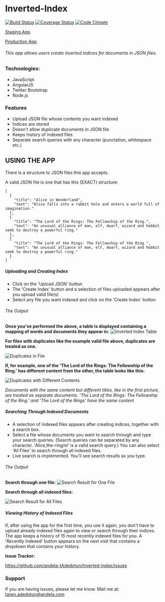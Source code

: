 # Inverted-Index

[![Build Status](https://travis-ci.org/andela-tAdedotun/Inverted-Index.svg?branch=development)](https://travis-ci.org/andela-tAdedotun/Inverted-Index)
[![Coverage Status](https://coveralls.io/repos/github/andela-tAdedotun/Inverted-Index/badge.svg?branch=development)](https://coveralls.io/github/andela-tAdedotun/Inverted-Index?branch=development)
[![Code Climate](https://codeclimate.com/github/andela-tAdedotun/Inverted-Index/badges/gpa.svg)](https://codeclimate.com/github/andela-tAdedotun/Inverted-Index)

[Staging App](https://ta-inverted-index-staging.herokuapp.com/)

[Production App](https://ta-inverted-index-production.herokuapp.com/)

###### This app allows users create inverted indices for documents in JSON files.

### Technologies:
- JavaScript
- AngularJS
- Twitter Bootstrap
- Node.js

### Features
- Upload JSON file whose contents you want indexed
- Indices are stored
- Doesn't allow duplicate documents in JSON file
- Keeps history of indexed files
- Separate search queries with any character (punctation, whitespace etc.)

## USING THE APP
There is a structure to JSON files this app accepts.

A valid JSON file is one that has this (EXACT) structure:

```
[
  {
    "title": "Alice in Wonderland",
    "text": "Alice falls into a rabbit hole and enters a world full of imagination."
  },
  {
    "title": "The Lord of the Rings: The Fellowship of the Ring.",
    "text": "An unusual alliance of man, elf, dwarf, wizard and hobbit seek to destroy a powerful ring."
  },
  {
    "title": "The Lord of the Rings: The Fellowship of the Ring.",
    "text": "An unusual alliance of man, elf, dwarf, wizard and hobbit seek to destroy a powerful ring."
  }
]
```

##### Uploading and Creating Index
- Click on the 'Upload JSON' button
- The 'Create Index' button and a selection of files uploaded appears after you upload valid file(s)
- Select any file you want indexed and click on the 'Create Index' button

###### The Output

**Once you've performed the above, a table is displayed containing a mapping of words and documents they appear in:**
![Inverted Index Table](http://i.imgur.com/KBtKPhf.png)

**For files with duplicates like the example valid file above, duplicates are treated as one.**

![Duplicates in File](http://i.imgur.com/jwiKpCV.png)

**If, for example, one of the 'The Lord of the Rings: The Fellowship of the Ring.' has different content from the other, the table looks like this:**

![Duplicates with Different Contents](http://i.imgur.com/KAoJmMf.png)

*Documents with the same content but different titles, like in the first picture, are treated as separate documents. 'The Lord of the Rings: The Fellowship of the Ring.' and 'The Lord of the Rings' have the same content*

##### Searching Through Indexed Documents
- A selection of indexed files appears after creating indices, together with a search box.
- Select a file whose documents you want to search through and type your search queries. (Search queries can be separated by any character. 'Alice,the-ring/el' is a valid search query.) You can also select 'All Files'
to search through all indexed files.
- Live search is implemented. You'll see search results as you type.

###### The Output

**Search through one file:**
![Search Result for One File](http://i.imgur.com/VQvXEsz.png)

**Search through all indexed files:**

![Search Result for All Files](http://i.imgur.com/OsTud05.png)

##### Viewing History of Indexed Files
If, after using the app for the first time, you use it again, you don't have to upload already indexed files again to view or search through their indices. The app keeps a history of *15* most recently indexed files for you. A 'Recently Indexed' button appears on the next visit that contains a dropdown that contains your history.

**Issue Tracker:**

https://github.com/andela-tAdedotun/Inverted-Index/issues

### Support
If you are having issues, please let me know.
Mail me at: taiwo.adedotun@andela.com
